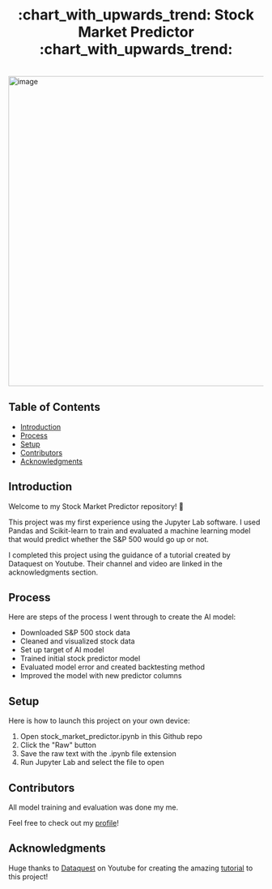 <h1 align="center"> :chart_with_upwards_trend: Stock Market Predictor :chart_with_upwards_trend: </h1> <br>

<img width="1224" height="612" alt="image" src="https://github.com/user-attachments/assets/fd26df74-2531-4297-ac51-85d8abc977db" />

<!-- START doctoc generated TOC please keep comment here to allow auto update -->
<!-- DON'T EDIT THIS SECTION, INSTEAD RE-RUN doctoc TO UPDATE -->
## Table of Contents

- [Introduction](#introduction)
- [Process](#process)
- [Setup](#setup)
- [Contributors](#contributors)
- [Acknowledgments](#acknowledgments)

<!-- END doctoc generated TOC please keep comment here to allow auto update -->

## Introduction

Welcome to my Stock Market Predictor repository! :wave:

This project was my first experience using the Jupyter Lab software. I used Pandas and Scikit-learn to train and evaluated a machine learning model that would predict whether the S&P 500 would go up or not. 

I completed this project using the guidance of a tutorial created by Dataquest on Youtube. Their channel and video are linked in the acknowledgments section.

## Process

Here are steps of the process I went through to create the AI model:

* Downloaded S&P 500 stock data
* Cleaned and visualized stock data
* Set up target of AI model
* Trained initial stock predictor model
* Evaluated model error and created backtesting method
* Improved the model with new predictor columns

## Setup

Here is how to launch this project on your own device:

1. Open stock_market_predictor.ipynb in this Github repo
2. Click the "Raw" button
3. Save the raw text with the .ipynb file extension
4. Run Jupyter Lab and select the file to open

## Contributors

All model training and evaluation was done my me.

Feel free to check out my [profile](http://github.com/charleswal-a)!

## Acknowledgments

Huge thanks to [Dataquest](https://www.youtube.com/@Dataquestio) on Youtube for creating the amazing [tutorial](https://www.youtube.com/watch?v=1O_BenficgE) to this project!
